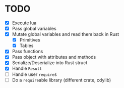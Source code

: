 # TODO

- [x] Execute lua
- [x] Pass global variables
- [x] Mutate global variables and read them back in Rust
  - [x] Primitives
  - [x] Tables
- [x] Pass functions
- [x] Pass object with attributes and methods
- [x] Serialize/Deserialize into Rust struct
- [x] Handle `Result`
- [ ] Handle user `require`s
- [ ] Do a `require`able library (different crate, cdylib)
